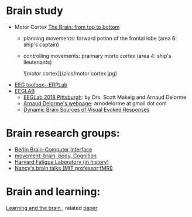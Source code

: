 
# Brain study 
  - Motor Cortex [The Brain: from top to bottom](http://thebrain.mcgill.ca/flash/d/d_06/d_06_cr/d_06_cr_mou/d_06_cr_mou.html)
    - planning movements: forward potion of the frontal lobe (area 6: ship's captain)
	- controlling movements: praimary morto cortex (area 4: ship's lieutenants)
	  
	  ![motor cortex](/pics/motor cortex.jpg)
	




* [EEG toolbox--ERPLab](https://github.com/lucklab/erplab)
* [EEGLAB](https://sccn.ucsd.edu/eeglab/index.php)
  - [EEGLab 2018 Pittsburgh](https://sccn.ucsd.edu/wiki/EEGLAB_2018_Pittsburgh): by Drs. Scott Makeig and Arnaud Delorme
  - [Arnaud Delorme's webpage](http://arnauddelorme.com/): arnodelorme at gmail dot com
  - [Dynamic Brain Sources of Visual Evoked Responses](https://sccn.ucsd.edu/science2002.html)
  


# Brain research groups:
  - [Berlin Brain-Computer Interface](https://github.com/bbci)
  - [movement: brain, body, Cognition](https://www.facebook.com/movement2017/)
  - [Harvard Fatigue Laboratory (in history)](http://www.humankinetics.com/excerpts/excerpts/harvard-fatigue-laboratory-influential-in-promoting-exercise-physiology-research)
  - [Nancy's brain talks (MIT professor;fMRI)](https://nancysbraintalks.mit.edu/)


# Brain and learning:
[Learning and the brain ](https://www.learningandthebrain.com/blog/technology-and-divided-attention/); related [paper](https://link.springer.com/article/10.1007/s10739-014-9387-y)
